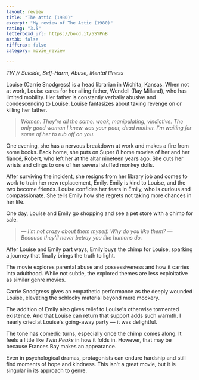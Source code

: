 ```yaml
---
layout: review
title: "The Attic (1980)"
excerpt: "My review of The Attic (1980)"
rating: "3.5"
letterboxd_url: https://boxd.it/5SYPnB
mst3k: false
rifftrax: false
category: movie_review

---
```


<i>TW // Suicide, Self-Harm, Abuse, Mental Illness</i>

Louise (Carrie Snodgress) is a head librarian in Wichita, Kansas. When not at work, Louise cares for her ailing father, Wendell (Ray Milland), who has limited mobility. Her father is constantly verbally abusive and condescending to Louise. Louise fantasizes about taking revenge on or killing her father.

<blockquote><i>Women. They're all the same: weak, manipulating, vindictive. The only good woman I knew was your poor, dead mother. I'm waiting for some of her to rub off on you.</i></blockquote>

One evening, she has a nervous breakdown at work and makes a fire from some books. Back home, she puts on Super 8 home movies of her and her fiancé, Robert, who left her at the altar nineteen years ago. She cuts her wrists and clings to one of her several stuffed monkey dolls.

After surviving the incident, she resigns from her library job and comes to work to train her new replacement, Emily. Emily is kind to Louise, and the two become friends. Louise confides her fears in Emily, who is curious and compassionate. She tells Emily how she regrets not taking more chances in her life.

One day, Louise and Emily go shopping and see a pet store with a chimp for sale.

<blockquote><i>— I'm not crazy about them myself. Why do you like them?
— Because they'll never betray you like humans do.</i></blockquote>

After Louise and Emily part ways, Emily buys the chimp for Louise, sparking a journey that finally brings the truth to light.

The movie explores parental abuse and possessiveness and how it carries into adulthood. While not subtle, the explored themes are less exploitative as similar genre movies.

Carrie Snodgress gives an empathetic performance as the deeply wounded Louise, elevating the schlocky material beyond mere mockery.

The addition of Emily also gives relief to Louise's otherwise tormented existence. And that Louise can return that support adds such warmth. I nearly cried at Louise's going-away party — it was delightful.

The tone has comedic turns, especially once the chimp comes along. It feels a little like <i>Twin Peaks</i> in how it folds in. However, that may be because Frances Bay makes an appearance.

Even in psychological dramas, protagonists can endure hardship and still find moments of hope and kindness. This isn't a great movie, but it is singular in its approach to genre.